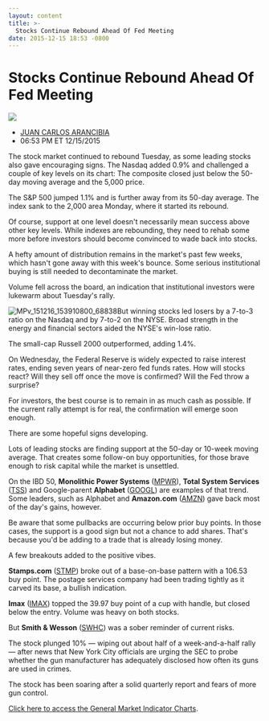 ```yaml
---
layout: content
title: >-
  Stocks Continue Rebound Ahead Of Fed Meeting
date: 2015-12-15 18:53 -0800
---
```



Stocks Continue Rebound Ahead Of Fed Meeting
=============================================


![](https://www.investors.com/wp-content/themes/ibd/dist/images/ibd-placeholder.png)

* [JUAN CARLOS ARANCIBIA](https://www.investors.com/author/arancibiaj/ "Posts by JUAN CARLOS ARANCIBIA")
* 06:53 PM ET 12/15/2015




The stock market continued to rebound Tuesday, as some leading stocks also gave encouraging signs. The Nasdaq added 0.9% and challenged a couple of key levels on its chart: The composite closed just below the 50-day moving average and the 5,000 price.


The S&P 500 jumped 1.1% and is further away from its 50-day average. The index sank to the 2,000 area Monday, where it started its rebound.


Of course, support at one level doesn't necessarily mean success above other key levels. While indexes are rebounding, they need to rehab some more before investors should become convinced to wade back into stocks.


A hefty amount of distribution remains in the market's past few weeks, which hasn't gone away with this week's bounce. Some serious institutional buying is still needed to decontaminate the market.


Volume fell across the board, an indication that institutional investors were lukewarm about Tuesday's rally.


![MPv_151216_153910800_68838](https://www.investors.com/wp-content/uploads/2015/12/MPv_151216_153910800_68838.gif)But winning stocks led losers by a 7-to-3 ratio on the Nasdaq and by 7-to-2 on the NYSE. Broad strength in the energy and financial sectors aided the NYSE's win-lose ratio.


The small-cap Russell 2000 outperformed, adding 1.4%.


On Wednesday, the Federal Reserve is widely expected to raise interest rates, ending seven years of near-zero fed funds rates. How will stocks react? Will they sell off once the move is confirmed? Will the Fed throw a surprise?


For investors, the best course is to remain in as much cash as possible. If the current rally attempt is for real, the confirmation will emerge soon enough.


There are some hopeful signs developing.


Lots of leading stocks are finding support at the 50-day or 10-week moving average. That creates some follow-on buy opportunities, for those brave enough to risk capital while the market is unsettled.


On the IBD 50, **Monolithic Power Systems** ([MPWR](https://research.investors.com/quote.aspx?symbol=MPWR)), **Total System Services** ([TSS](https://research.investors.com/quote.aspx?symbol=TSS)) and Google-parent **Alphabet** ([GOOGL](https://research.investors.com/quote.aspx?symbol=GOOGL)) are examples of that trend. Some leaders, such as Alphabet and **Amazon.com** ([AMZN](https://research.investors.com/quote.aspx?symbol=AMZN)) gave back most of the day's gains, however.


Be aware that some pullbacks are occurring below prior buy points. In those cases, the support is a good sign but not a chance to add shares. That's because you'd be adding to a trade that is already losing money.


A few breakouts added to the positive vibes.


**Stamps.com** ([STMP](https://research.investors.com/quote.aspx?symbol=STMP)) broke out of a base-on-base pattern with a 106.53 buy point. The postage services company had been trading tightly as it carved its base, a bullish indication.


**Imax** ([IMAX](https://research.investors.com/quote.aspx?symbol=IMAX)) topped the 39.97 buy point of a cup with handle, but closed below the entry. Volume was heavy on both stocks.


But **Smith & Wesson** ([SWHC](https://research.investors.com/quote.aspx?symbol=SWHC)) was a sober reminder of current risks.


The stock plunged 10% — wiping out about half of a week-and-a-half rally — after news that New York City officials are urging the SEC to probe whether the gun manufacturer has adequately disclosed how often its guns are used in crimes.


The stock has been soaring after a solid quarterly report and fears of more gun control.


[Click here to access the General Market Indicator Charts](https://www.investors.com/pdf/GMI_121615.pdf).




